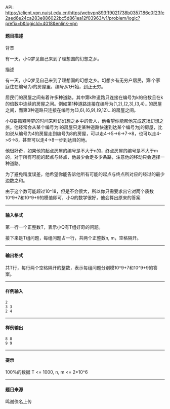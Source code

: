 API: https://client.vpn.nuist.edu.cn/https/webvpn893ff9021738b0357186c0f23fc2aed6e24ca283e886022bc5d861ea12f03963/v1/problem/logic?prefix=b&logicId=4018&enlink-vpn

#### 题目描述

背景

有一天，小Q梦见自己来到了理想国的幻想之乡。

描述

有一天，小Q梦见自己来到了理想国的幻想之乡。幻想乡有无穷户居民，第i个家庭住在编号为i的房屋里，编号从1开始，到正无穷。

居民们的房屋之间有着许多种道路，其中第k种道路只连接在编号为k的倍数且在k的倍数中连续的房屋之间。例如第1种道路连接在编号为(1,2),(2,3),(3,4)…的房屋之间，而第3种道路只连接在编号为(3,6),(6,9),(9,12)…的房屋之间。

小Q要抓紧睡梦的时间来拜访幻想之乡中的贵人，他希望你能帮他完成这场幻想之旅。他经常会从某个编号为i的房屋只走某种道路快速到达某个编号为j的房屋，比如说从编号为4的房屋走到编号为8的房屋，可以走4->5->6->7->8，也可以走4->6->8，甚至可以走4->8一步到达目的地。

他很好奇，如果他的起点房屋的编号是不大于n的，终点房屋的编号是不大于m的，对于所有可能的起点与终点，他最少会走多少条路，注意他的移动只会选择一种道路。

为了避免精度误差，他希望你能告诉他所有可能的起点与终点所对应的经过的最少边数之和。

由于这个数可能超过10^18，但是不会很大，所以你只需要求出它对两个质数10^9+7和10^9+9的模值即可，小Q的数学很好，他会算出原来的答案

---

#### 输入格式

第一行一个正整数T，表示小Q有T组好奇的问题。

接下来是T组问题，每组问题占一行，共两个正整数n, m，空格隔开。

---

#### 输出格式

共T行，每行两个空格隔开的整数，表示每组问题分别模10^9+7和10^9+9的答案。

---

#### 样例输入
```
2 
3 3 
2 4
```

---

#### 样例输出
```
8 8 
9 9
```

---

#### 提示

100%的数据 T <= 1000, n, m <= 2\*10^6

---

#### 题目来源

鸣谢佚名上传